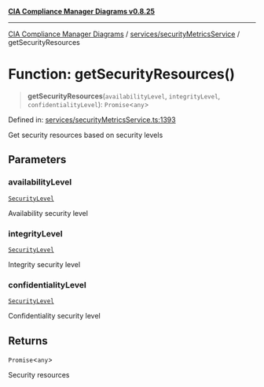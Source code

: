 [**CIA Compliance Manager Diagrams v0.8.25**](../../../README.md)

***

[CIA Compliance Manager Diagrams](../../../modules.md) / [services/securityMetricsService](../README.md) / getSecurityResources

# Function: getSecurityResources()

> **getSecurityResources**(`availabilityLevel`, `integrityLevel`, `confidentialityLevel`): `Promise`\<`any`\>

Defined in: [services/securityMetricsService.ts:1393](https://github.com/Hack23/cia-compliance-manager/blob/b7816746b3b7f5e02cb18303af9cc6696a8caef9/src/services/securityMetricsService.ts#L1393)

Get security resources based on security levels

## Parameters

### availabilityLevel

[`SecurityLevel`](../../../types/cia/type-aliases/SecurityLevel.md)

Availability security level

### integrityLevel

[`SecurityLevel`](../../../types/cia/type-aliases/SecurityLevel.md)

Integrity security level

### confidentialityLevel

[`SecurityLevel`](../../../types/cia/type-aliases/SecurityLevel.md)

Confidentiality security level

## Returns

`Promise`\<`any`\>

Security resources
